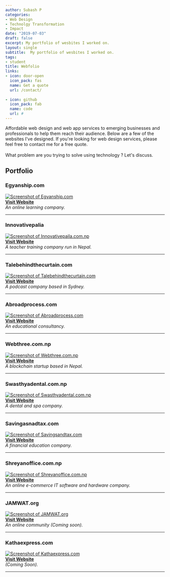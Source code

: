 ```yaml
---
author: Subash P
categories:
- Web Design
- Technolgy Transformation
- Impact
date: "2019-07-03"
draft: false
excerpt: My portfolio of wesbites I worked on.  
layout: single
subtitle:  My portfolio of wesbites I worked on.   
tags:
- student
title: Webfolio
links:
- icon: door-open
  icon_pack: fas
  name: Get a quote
  url: /contact/
  
- icon: github
  icon_pack: fab
  name: code
  url: #
---
```


Affordable web design and web app services to emerging businesses and professionals to help them reach their audience. Below are a few of the websites I've designed. If you're looking for web design services, please feel free to contact me for a free quote.
<br><br>What problem are you trying to solve using technology ? Let's discuss. 

## Portfolio

### Egyanship.com  
[![Screenshot of Egyanship.com](egyanship.png)](https://egyanship.com)  
**[Visit Website](https://egyanship.com)**  
*An online learning company.*

---

### Innovativepalia  
[![Screenshot of Innovativepaila.com.np](innovativepaila.gif)](http://innovativepaila.org.np/?i=1)  
**[Visit Website](http://innovativepaila.org.np)**  
*A teacher training company run in Nepal.*

---

### Talebehindthecurtain.com  
[![Screenshot of Talebehindthecurtain.com](talebehindthecurtain.gif)](https://talebehindthecurtain.com)  
**[Visit Website](https://talebehindthecurtain.com)**  
*A podcast company based in Sydney.*

---


### Abroadprocess.com  
[![Screenshot of Abroadprocess.com](abroadprocess.gif)](https://abroadprocess.com)  
**[Visit Website](https://abroadprocess.com)**  
*An educational consultancy.*

---
### Webthree.com.np  
[![Screenshot of Webthree.com.np](webthree.gif)](https://webthree.com.np)  
**[Visit Website](https://webthree.com.np)**  
*A blockchain startup based in Nepal.*

---


### Swasthyadental.com.np  
[![Screenshot of Swasthyadental.com.np](swassthya.gif)](https://swasthyadentalwellness.com.np)  
**[Visit Website](https://swasthyadental.com.np)**  
*A dental and spa company.*



---

### Savingasnadtax.com  
[![Screenshot of Savingsandtax.com](savingsandtax.png)](https://savingsandtax.com)  
**[Visit Website](https://savingsandtax.com)**  
*A financial education company.*

---
### Shreyanoffice.com.np  
[![Screenshot of Shreyanoffice.com.np](shreyanoffice.gif)](https://shreyanoffice.com.np)  
**[Visit Website](https://shreyanoffice.com.np)**  
*An online e-commerce IT software and hardware company.*

---

### JAMWAT.org  
[![Screenshot of JAMWAT.org](featured-hex.png)](https://jamwat.org)  
**[Visit Website](https://jamwat.org)**  
*An online community (Coming soon).*

---

### Kathaexpress.com  
[![Screenshot of Kathaexpress.com](featured-hex.png)](https://kathaexpress.com)  
**[Visit Website](https://kathaexpress.com)**  
*(Coming Soon).*

---

